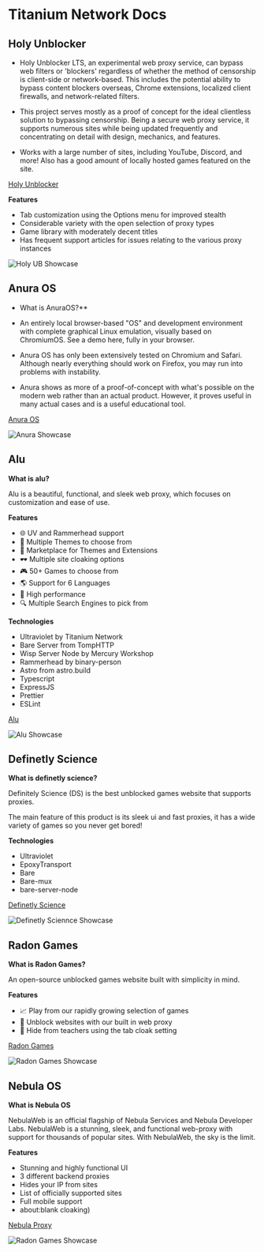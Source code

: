 # Titanium Network Docs



## Holy Unblocker
* Holy Unblocker LTS, an experimental web proxy service, can bypass web filters or 'blockers' regardless of whether the method of censorship is client-side or network-based. This includes the potential ability to bypass content blockers overseas, Chrome extensions, localized client firewalls, and network-related filters.

* This project serves mostly as a proof of concept for the ideal clientless solution to bypassing censorship. Being a secure web proxy service, it supports numerous sites while being updated frequently and concentrating on detail with design, mechanics, and features.

* Works with a large number of sites, including YouTube, Discord, and more! Also has a good amount of locally hosted games featured on the site.

[Holy Unblocker](https://holyunblocker.org)

**Features**
* Tab customization using the Options menu for improved stealth
* Considerable variety with the open selection of proxy types
* Game library with moderately decent titles
* Has frequent support articles for issues relating to the various proxy instances

![Holy UB Showcase](https://raw.githubusercontent.com/titaniumnetwork-dev/Holy-Unblocker/master/views/assets/img/preview/hu-v6.3.0-preview.png)

## Anura OS

* What is AnuraOS?**

* An entirely local browser-based "OS" and development environment with complete graphical Linux emulation, visually based on ChromiumOS. See a demo here, fully in your browser.

* Anura OS has only been extensively tested on Chromium and Safari. Although nearly everything should work on Firefox, you may run into problems with instability.

* Anura shows as more of a proof-of-concept with what's possible on the modern web rather than an actual product. However, it proves useful in many actual cases and is a useful educational tool.

[Anura OS](https://anura.pro)

![Anura Showcase](https://github.com/MercuryWorkshop/anuraOS/raw/main/assets/showcase1.gif)


## Alu 
**What is alu?**

Alu is a beautiful, functional, and sleek web proxy, which focuses on customization and ease of use.

**Features**
* 🌐 UV and Rammerhead support
* 🎨 Multiple Themes to choose from
* 🏬 Marketplace for Themes and Extensions
* 🕶 Multiple site cloaking options
* 🎮 50+ Games to choose from
* 🌎 Support for 6 Languages
* 🚀 High performance
* 🔍 Multiple Search Engines to pick from

**Technologies**
* Ultraviolet by Titanium Network
* Bare Server from TompHTTP
* Wisp Server Node by Mercury Workshop
* Rammerhead by binary-person
* Astro from astro.build
* Typescript
* ExpressJS
* Prettier
* ESLint

[Alu](https://anura.pro)

![Alu Showcase](https://i.postimg.cc/MTLGdftb/Screenshot-2024-08-25-082403.png)

## Definetly Science
**What is definetly science?**

Definitely Science (DS) is the best unblocked games website that supports proxies.

The main feature of this product is its sleek ui and fast proxies, it has a wide variety of games so you never get bored!

**Technologies**
* Ultraviolet
* EpoxyTransport
* Bare
* Bare-mux
* bare-server-node

[Definetly Science](https://definetlyscience.com)

![Definetly Sciennce Showcase](https://i.postimg.cc/3JYw9hFq/Screenshot-2024-08-25-083041.png)


## Radon Games

**What is Radon Games?**

An open-source unblocked games website built with simplicity in mind.

**Features**

* 📈 Play from our rapidly growing selection of games
* 🏫 Unblock websites with our built in web proxy
* 🫣 Hide from teachers using the tab cloak setting

[Radon Games](https://radon.games/)

![Radon Games Showcase](https://i.postimg.cc/2y5K8VfJ/Screenshot-2024-08-25-083405.png)


## Nebula OS

**What is Nebula OS**

NebulaWeb is an official flagship of Nebula Services and Nebula Developer Labs. NebulaWeb is a stunning, sleek, and functional web-proxy with support for thousands of popular sites. With NebulaWeb, the sky is the limit.

**Features**

* Stunning and highly functional UI
* 3 different backend proxies
* Hides your IP from sites
* List of officially supported sites
* Full mobile support
* about:blank cloaking)

[Nebula Proxy](https://nebulaproxy.io/)

![Radon Games Showcase](https://i.postimg.cc/MZ4Djs0X/Screenshot-2024-08-25-083720.png)
